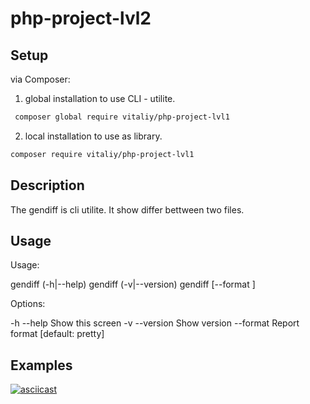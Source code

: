 # php-project-lvl2

## Setup
via Composer:
1. global installation to use CLI - utilite.

```sh
 composer global require vitaliy/php-project-lvl1
 ```
 2. local installation to use as library.
 ```sh
 composer require vitaliy/php-project-lvl1
 ```
## Description

The gendiff is cli utilite. It show differ bettween two files.

 ## Usage
 
Usage:

  gendiff (-h|--help)
  gendiff (-v|--version)
  gendiff [--format <fmt>] <firstFile> <secondFile>

Options:

  -h --help                     Show this screen
  -v --version                  Show version
  --format <fmt>                Report format [default: pretty]
  
  ## Examples
  
  [![asciicast](https://asciinema.org/a/7j0n8OcZsSfP3GIcHuVNyhgFe.svg)](https://asciinema.org/a/7j0n8OcZsSfP3GIcHuVNyhgFe)
  
  
